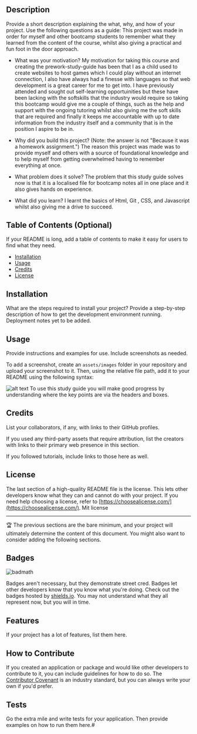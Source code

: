 # <prework-study-guide>

## Description

Provide a short description explaining the what, why, and how of your project. Use the following questions as a guide:
This project was made in order for myself and other bootcamp students to remember what they learned from the content of the course, whilst also giving a practical and fun foot in the door approach.



- What was your motivation?
My motivation for taking this course and creating the prework-study-guide has been that I as a child used to create websites to host games which I could play without an internet connection, I also have always had a finesse with languages so that web development is a great career for me to get into. I have previously attended and sought out self-learning opportuinities but these have been lacking with the softskills that the industry would require so taking this bootcamp would give me a couple of things, such as the help and support with the ongoing tutoring whilst also giving me the soft skills that are required and finally it keeps me accountable with up to date information from the industry itself and a community that is in the position I aspire to be in. 

- Why did you build this project? (Note: the answer is not "Because it was a homework assignment.")
The reason this project was made was to provide myself and others with a source of foundational knowledge and to help myself from getting overwhelmed having to remember everything at once. 
- What problem does it solve?
The problem that this study guide solves now is that it is a localised file for bootcamp notes all in one place and  it also gives hands on experience. 
- What did you learn?
I learnt the basics of Html, Git , CSS, and Javascript whilst also giving me a drive to succeed.
## Table of Contents (Optional)

If your README is long, add a table of contents to make it easy for users to find what they need.

- [Installation](#installation)
- [Usage](#usage)
- [Credits](#credits)
- [License](#license)

## Installation

What are the steps required to install your project? Provide a step-by-step description of how to get the development environment running.
Deployment notes yet to be added. 

## Usage

Provide instructions and examples for use. Include screenshots as needed.

To add a screenshot, create an `assets/images` folder in your repository and upload your screenshot to it. Then, using the relative file path, add it to your README using the following syntax:

![alt text](assets/images/screenshot.png)
To use this study guide you will make good progress by understanding where the key points are via the headers and boxes.
## Credits

List your collaborators, if any, with links to their GitHub profiles.

If you used any third-party assets that require attribution, list the creators with links to their primary web presence in this section.

If you followed tutorials, include links to those here as well.

## License

The last section of a high-quality README file is the license. This lets other developers know what they can and cannot do with your project. If you need help choosing a license, refer to [https://choosealicense.com/](https://choosealicense.com/).
Mit license

---

🏆 The previous sections are the bare minimum, and your project will ultimately determine the content of this document. You might also want to consider adding the following sections.

## Badges

![badmath](https://img.shields.io/github/languages/top/nielsenjared/badmath)

Badges aren't necessary, but they demonstrate street cred. Badges let other developers know that you know what you're doing. Check out the badges hosted by [shields.io](https://shields.io/). You may not understand what they all represent now, but you will in time.

## Features

If your project has a lot of features, list them here.


## How to Contribute

If you created an application or package and would like other developers to contribute to it, you can include guidelines for how to do so. The [Contributor Covenant](https://www.contributor-covenant.org/) is an industry standard, but you can always write your own if you'd prefer.

## Tests

Go the extra mile and write tests for your application. Then provide examples on how to run them here.#